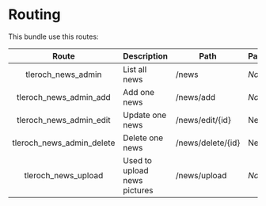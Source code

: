 Routing
=======

This bundle use this routes:

| Route | Description | Path | Parameters |
|:--------:| -------- | -------- | -------- |
| tleroch_news_admin | List all news | /news | *No* |
| tleroch_news_admin_add | Add one news | /news/add | *No* |
| tleroch_news_admin_edit | Update one news | /news/edit/{id} | News id |
| tleroch_news_admin_delete | Delete one news | /news/delete/{id} | News id |
| tleroch_news_upload | Used to upload news pictures | /news/upload | *No* |